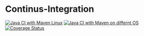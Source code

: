 # Continus-Integration
[![Java CI with Maven Linux](https://github.com/MatuTia/Continus-Integration/actions/workflows/maven.yml/badge.svg)](https://github.com/MatuTia/Continus-Integration/actions/workflows/maven.yml)
[![Java CI with Maven on differnt OS](https://github.com/MatuTia/Continus-Integration/actions/workflows/pr-windows-mac.yml/badge.svg)](https://github.com/MatuTia/Continus-Integration/actions/workflows/pr-windows-mac.yml)
[![Coverage Status](https://coveralls.io/repos/github/MatuTia/Continus-Integration/badge.svg?branch=main)](https://coveralls.io/github/MatuTia/Continus-Integration?branch=main)
